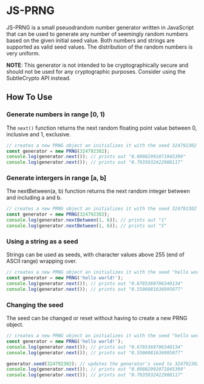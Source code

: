 # JS-PRNG
JS-PRNG is a small pseuodrandom number generator written in JavaScript that can be used to generate any number of seemingly random numbers based on the given initial seed value. Both numbers and strings are supported as valid seed values. The distribution of the random numbers is very uniform.

**NOTE**: This generator is not intended to be cryptographically secure and should not be used for any cryptographic purposes. Consider using the SubtleCrypto API instead. 

## How To Use
### Generate numbers in range [0, 1)
The `next()` function returns the next random floating point value between 0, inclusive and 1, exclusive.
```javascript
// creates a new PRNG object an initializes it with the seed 324792302
const generator = new PRNG(324792302); 
console.log(generator.next()); // prints out "0.09082991071045399"
console.log(generator.next()); // prints out "0.7935932422988117"
```
### Generate intergers in range [a, b]
The nextBetween(a, b) function returns the next random integer between and including a and b.
```javascript
// creates a new PRNG object an initializes it with the seed 324792302
const generator = new PRNG(324792302);
console.log(generator.nextBetween(1, 6)); // prints out "1"
console.log(generator.nextBetween(1, 6)); // prints out "5"
```

### Using a string as a seed
Strings can be used as seeds, with character values above 255 (end of ASCII range) wrapping over.
```javascript
// creates a new PRNG object an initializes it with the seed "hello world!"
const generator = new PRNG('hello world!');
console.log(generator.next()); // prints out "0.6785369706340134"
console.log(generator.next()); // prints out "0.5506081636995077"
```
### Changing the seed
The seed can be changed or reset without having to create a new PRNG object.
```javascript
// creates a new PRNG object an initializes it with the seed "hello world!"
const generator = new PRNG('hello world!');
console.log(generator.next()); // prints out "0.6785369706340134"
console.log(generator.next()); // prints out "0.5506081636995077"

generator.seed(324792302); // updates the generator's seed to 324792302
console.log(generator.next()); // prints out "0.09082991071045399"
console.log(generator.next()); // prints out "0.7935932422988117"
```
